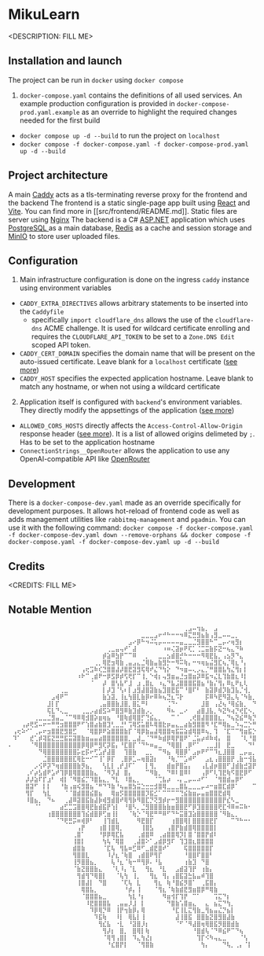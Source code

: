 # MikuLearn

\<DESCRIPTION: FILL ME>

## Installation and launch

The project can be run in `docker` using `docker compose`

1. `docker-compose.yaml` contains the definitions of all used services. An example production configuration is provided in `docker-compose-prod.yaml.example` as an override to highlight the required changes needed for the first build
  - `docker compose up -d --build` to run the project on `localhost`
  - `docker compose -f docker-compose.yaml -f docker-compose-prod.yaml up -d --build`

## Project architecture

A main [Caddy](https://caddyserver.com) acts as a tls-terminating reverse proxy for the frontend and the backend
The frontend is a static single-page app built using [React](https://react.dev) and [Vite](https://vite.dev). You can find more in [[src/frontend/README.md]]. Static files are server using [Nginx](https://nginx.org)
The backend is a C# [ASP.NET](https://learn.microsoft.com/ru-ru/aspnet/core) application which uses [PostgreSQL
](https://www.postgresql.org) as a main database, [Redis](https://redis.io) as a cache and session storage and [MinIO](https://min.io) to store user uploaded files.

## Configuration

1. Main infrastructure configuration is done on the ingress `caddy` instance using environment variables
  - `CADDY_EXTRA_DIRECTIVES` allows arbitrary statements to be inserted into the `Caddyfile`
    - specifically `import cloudflare_dns` allows the use of the `cloudflare-dns` ACME challenge. It is used for wildcard certificate enrolling and requires the `CLOUDFLARE_API_TOKEN` to be set to a `Zone.DNS Edit` scoped API token.
  - `CADDY_CERT_DOMAIN` specifies the domain name that will be present on the auto-issued certificate. Leave blank for a `localhost` certificate ([see more](https://caddyserver.com/docs/automatic-https#local-https))
  - `CADDY_HOST` specifies the expected application hostname. Leave blank to match any hostname, or when not using a wildcard certificate

2. Application itself is configured with `backend`'s environment variables. They directly modify the appsettings of the application ([see more](https://learn.microsoft.com/en-us/aspnet/core/fundamentals/configuration/?view=aspnetcore-9.0#evcp))
  - `ALLOWED_CORS_HOSTS` directly affects the `Access-Control-Allow-Origin` response header ([see more](https://developer.mozilla.org/en-US/docs/Web/HTTP/Guides/CORS#the_http_response_headers)). It is a list of allowed origins delimeted by `;`. Has to be set to the application hostname
  - `ConnectionStrings__OpenRouter` allows the application to use any OpenAI-compatible API like [OpenRouter](https://openrouter.ai/)

## Development

There is a `docker-compose-dev.yaml` made as an override specifically for development purposes. It allows hot-reload of frontend code as well as adds management utilities like `rabbitmq-management` and `pgadmin`. You can use it with the following command:
`docker compose -f docker-compose.yaml -f docker-compose-dev.yaml down --remove-orphans && docker compose -f docker-compose.yaml -f docker-compose-dev.yaml up -d --build`

## Credits

\<CREDITS: FILL ME>

## Notable Mention

```
⠀⠀⠀⠀⠀⠀⠀⠀⠀⠀⠀⠀⠀⠀⠀⠀⠀⠀⠀⠀⠀⠀⠀⠀⠀⠀⠀⠀⠀⠀⠀⠀⠀⠀⠀⠀⠀⠀⠀⠀⠀⢀⣠⠤⢲⣦⡀⠀⣠⠀⠀⠀⠀⠀⠀⠀⠀⠀⠀⠀⠀⠀⠀⠀⠀
⠀⠀⠀⠀⠀⠀⠀⠀⠀⠀⠀⠀⠀⠀⠀⠀⠀⠀⠀⠀⠀⠀⠀⠀⠀⠀⠀⠀⠀⠀⠀⣀⣀⣀⣠⠖⠚⠓⠒⠒⠲⠿⣍⣛⣻⣦⣷⢠⣻⣀⠤⠤⣀⡀⠀⠀⠀⠀⠀⠀⠀⠀⠀⠀⠀
⠀⠀⠀⠀⠀⠀⠀⠀⠀⠀⠀⠀⠀⠀⠀⠀⠀⠀⠀⠀⠀⠀⠀⠀⠀⠀⠀⠀⣠⠔⡿⠓⠲⠬⢥⡤⠤⠤⠤⠤⣤⣀⣀⣈⣻⣿⣿⠓⠉⣀⡤⠔⢶⣻⡆⠀⠀⠀⠀⠀⠀⠀⠀⠀⠀
⠀⠀⠀⠀⠀⠀⠀⠀⠀⠀⠀⠀⠀⠀⠀⠀⠀⠀⠀⠀⠀⠀⠀⢀⣀⣤⢤⠞⠁⣼⠀⠀⠀⠀⠀⠀⠰⠶⢌⣽⡶⠟⢏⡁⢈⣉⣭⣷⡯⣝⠒⢦⣄⠙⠷⠀⠀⠀⠀⠀⠀⠀⠀⠀⠀
⠀⠀⠀⠀⠀⠀⠀⠀⠀⠀⠀⠀⠀⠀⠀⠀⠀⠀⠀⠀⠀⠀⡾⣵⠿⣳⡟⠉⠉⠿⠀⠀⡀⠀⠀⣀⣀⣢⣾⣿⡚⠓⠒⠒⠒⠻⢿⣟⣧⡀⢠⣢⡻⠙⣄⠀⠀⠀⠀⠀⠀⠀⠀⠀⠀
⠀⠀⠀⠀⠀⠀⠀⠀⠀⠀⠀⠀⠀⠀⠀⠀⠀⠀⠀⠀⢀⡀⢿⣟⣲⢿⣷⢀⣤⣠⣄⣈⢿⣷⣤⣷⣻⡓⠒⠻⠭⢷⡄⠒⠲⢶⣦⣬⣻⣏⢦⡈⢿⣆⠘⡄⠀⠀⠀⠀⠀⠀⠀⠀⠀
⠀⠀⠀⠀⠀⠀⠀⠀⠀⠀⠀⠀⠀⠀⠀⠀⠀⢠⢖⣩⠷⢎⣙⣿⣿⣼⡼⣿⣟⣽⣻⢯⢿⠞⣌⠙⢳⡕⠀⠙⠲⣶⠤⢄⡠⣄⡈⠛⣿⣿⣧⢳⣌⢻⡆⡇⠀⠀⠀⠀⠀⠀⠀⠀⠀
⠀⠀⠀⠀⠀⠀⠀⠀⠀⠀⠀⠀⠀⠀⠀⠀⠰⠗⠉⢀⣾⠟⠒⡿⣫⡿⡾⢫⢟⡏⠉⢸⡀⠑⢾⡆⢤⣻⣶⣤⣘⣲⣿⣶⡽⠿⣯⠲⣌⣇⢹⣷⣿⣆⠸⡇⠀⠀⠀⠀⠀⠀⠀⠀⠀
⠀⠀⠀⠀⠀⠀⠀⠀⠀⠀⠀⠀⠀⠀⠀⠀⠀⠀⠀⠈⠀⠀⡼⠀⣿⢣⣧⠋⣸⠀⣰⢀⣿⣆⠀⠰⣄⠙⣧⣨⣿⣿⣿⣯⣿⣦⠘⣷⡌⢻⡄⠿⣆⠟⣆⢇⠀⠀⠀⠀⠀⠀⠀⠀⠀
⠀⠀⠀⠀⠀⠀⠀⠀⠀⠀⠀⠀⢀⣀⠀⠀⠀⠀⠀⠀⠀⠀⡇⡼⣹⠈⢣⠆⡇⣰⣻⣼⣿⣽⣷⣦⣹⣿⣟⣯⠉⠘⣿⠏⠃⠀⣷⣽⡿⣾⡹⣷⣹⣧⡈⢺⡀⠀⠀⠀⠀⠀⠀⠀⠀
⠀⠀⠀⠀⠀⠀⠀⠀⠀⠀⣠⢾⠟⠉⠀⠀⠀⠀⠀⠀⠀⠀⣷⣱⣽⡀⢸⣆⢳⣿⣇⣷⡿⠖⠿⠷⢦⣙⣆⠩⡗⠀⠀⠀⠀⠀⡯⠿⠳⣟⠻⣽⣄⢧⠈⠳⣷⡀⠀⠀⠀⠀⠀⠀⠀
⠀⠀⠀⠀⠀⠀⠀⠀⠀⣸⡇⡏⠀⠀⠀⠀⠀⠀⠀⠀⠀⢀⣤⣿⣿⣷⣸⣿⡀⣿⣅⠛⠇⠀⠀⠀⠀⢈⠙⠂⠀⠀⠀⠀⠀⣸⣿⠀⢠⣜⢦⠘⢿⣮⣷⡀⠀⠙⢦⡀⠀⠀⠀⠀⠀
⠀⠀⠀⠀⠀⠀⠀⠀⠀⢯⣇⠙⢄⣀⠀⠀⠀⢀⣀⡠⣴⣾⣫⠵⠛⣿⣻⠿⣷⣹⣾⣷⡠⡀⠀⠀⠀⠻⠦⠀⣀⠔⠀⠀⣴⣿⣸⣧⡀⠳⣝⠳⢴⡙⢞⣏⠢⡀⠀⠹⡄⠀⠀⠀⠀
⠀⠀⠀⠀⠀⠀⢀⣀⣀⣈⣻⣤⣀⠈⠉⠻⠿⢿⣺⣿⡵⣶⢶⣦⠀⠘⣿⢷⣾⢿⣿⡋⢙⣮⣄⡀⠀⠀⠉⠈⠀⠀⢀⢞⣿⣼⣿⣿⣿⣆⡀⠙⢦⣝⣮⠛⢷⡙⢆⠀⣷⠀⠀⠀⠀
⠀⠀⠀⢠⡴⢟⣫⠤⠖⠒⠛⢛⣲⣿⣿⣿⠟⠋⢱⣿⣴⣷⣿⣹⢃⣀⣘⠃⢩⢿⣫⣥⣿⠧⢿⣿⣗⡶⣤⣄⣀⣴⣷⣻⣿⣿⠻⠘⣏⠛⢿⣦⣀⠱⢤⣉⡑⠛⠮⢿⣹⠀⠀⠀⠀
⠀⢠⢖⠵⠊⠁⢀⡤⠖⣲⣿⣿⣟⣻⣿⣋⠀⠀⠈⢿⣿⡿⠟⣵⣿⣿⣿⣷⡏⠈⢿⡿⣷⣤⣼⢿⣿⣿⢶⣯⣭⣵⣾⢿⣿⠿⢦⡀⢹⠀⠈⣏⠉⠉⢻⣶⣯⡑⠦⣄⠈⠳⣄⠀⠀
⠀⠹⠁⠀⠀⣞⢁⡾⢽⣯⣝⣛⣛⣯⣭⣽⣿⣷⣶⣤⣤⣴⣿⣿⣿⣿⣿⣿⡀⣀⣼⣀⠈⠙⠛⠷⣾⡿⢿⡟⣿⠟⠁⣈⣥⡴⠾⠷⢾⡄⠀⣿⠀⠀⠈⢇⠘⣿⣤⣀⠑⢦⡘⢧⠀
⠄⠀⠀⠀⠀⠈⠻⣿⣿⣿⣿⣿⣿⣿⣿⣿⣿⡿⢿⡿⠛⣻⢏⡽⣯⡄⠘⣏⣿⡏⠈⠙⠓⠶⣤⣀⠀⠙⢿⣿⡇⢀⡿⠋⠁⠀⢀⣀⣸⡇⠀⣟⣀⠀⠀⠀⠙⠃⣿⡎⠑⣤⡙⣌⡇
⠀⠀⠀⠀⠀⠀⠀⠙⢿⣿⣿⣿⣿⣿⣿⣿⡥⣖⡯⠖⢋⣡⡞⣼⣿⠀⠀⢹⣿⣷⠀⠀⣀⡀⠀⠉⠻⣦⠀⢿⣿⡿⠁⣠⡶⠟⠋⠉⠹⣆⣸⣿⣿⠀⣀⡤⣤⡀⣿⠇⠀⢸⠳⡜⡇
⠀⠀⠀⠀⠀⠀⠀⠀⣈⣿⣿⣿⣿⣿⣿⣏⢿⣗⠒⠊⠉⢸⠁⡿⡏⠀⢀⣿⡿⣁⠤⢶⣿⣽⡆⠀⠀⠘⢷⡈⠉⣡⠾⠋⠀⠀⣠⣆⢠⣿⣿⣿⡟⢀⣷⠒⢺⣧⡏⠀⠀⢸⠀⢹⣹
⠀⠀⠀⠀⠀⠀⡠⢪⠟⡽⠙⢶⣾⣿⣿⣿⣷⡻⣦⡀⠀⠀⢣⣇⡇⢀⡞⣸⠏⠁⠀⠀⡇⢻⡀⠀⠀⣾⣶⡟⣿⣥⡄⠀⠀⢠⣇⣼⡶⣿⣿⠋⣸⣾⣷⣚⣽⡟⠀⠀⠀⣏⠀⡼⣿
⠀⠀⠀⠀⢀⠎⡴⣣⣾⠟⣡⠞⢹⡿⣿⢿⣿⣿⣿⣷⣄⠀⠈⠻⡹⣼⠀⣿⡄⠀⠀⠀⠉⠻⣷⡀⠀⠙⠿⠇⣿⠿⠇⠀⠀⢠⡿⠋⢇⢹⣟⢷⠫⣿⣟⡿⠋⠀⠀⣠⣾⢞⡜⠁⡿
⠀⠀⠀⠀⡼⡼⣵⠏⡏⣰⠃⠀⢾⡇⠈⠻⣿⣮⡉⠹⣿⣧⣄⡀⠙⣇⠀⠸⣿⣄⡀⠀⠀⠀⠈⢉⣧⡴⠀⠠⡄⣀⡤⠤⠴⠋⠁⠀⠈⢻⣿⣾⣤⡿⠋⠀⠀⠀⣉⣽⠿⠋⠀⣰⠃
⠀⠀⠀⠀⣿⣽⠋⠀⡇⡇⠀⠀⠘⣷⢠⣶⢮⣻⣿⣦⠈⠛⠙⠹⣷⠘⢦⣤⣿⣳⣭⣑⣒⣒⣺⣿⢿⣀⣀⣀⣿⣧⣀⣀⣀⡤⠴⠒⣶⣿⣏⣾⡿⠁⠀⠀⠀⠉⠉⠀⠀⠀⠀⠀⠀
⠀⠀⠀⠀⢻⡏⠀⠀⢳⣇⠀⠀⠀⠈⠈⣿⣾⣿⣿⣮⣿⣦⠀⠀⢿⣶⡫⣿⣿⣿⣿⣿⡹⣯⣊⠁⠉⠉⠉⠉⢙⣮⣷⣶⡤⣤⣶⣿⣿⣟⣾⢿⠀⠀⠀⠀⠀⠀⠀⠀⠀⠀⠀⠀⠀
⠀⠀⠀⠀⠸⣿⣦⡀⠀⠙⠦⠀⠀⢀⣼⠿⣽⣿⣯⣷⣼⡷⢾⣻⣾⣿⠞⢿⢻⡷⠻⣿⣏⡙⢝⣻⡾⡖⠒⣻⣿⣿⣿⣿⣿⣿⣿⣿⣿⣿⡟⣎⠣⣀⠀⠀⠀⠀⠀⠀⠀⠀⠀⠀⠀
⠀⠀⠀⠀⠀⠀⠈⠁⠀⠀⠀⠀⣴⣋⣉⣩⣿⣿⢿⣟⣷⣾⣯⡟⢱⡇⠀⠘⣿⠣⡀⣈⣻⣿⣿⣿⣷⣷⣶⣿⣿⣟⠋⡿⣹⣿⣿⣿⣿⢟⣏⠺⠿⠶⠭⠷⠂⠀⠀⠀⠀⠀⠀⠀⠀
⠀⠀⠀⠀⠀⠀⠀⠀⠀⢰⣿⣿⣿⣿⣿⣿⣿⢹⣮⣾⣿⡿⢋⣶⢸⡇⠀⠀⠈⢷⡑⠈⢻⣟⠛⠛⠿⠋⠙⠓⣭⣿⣹⣵⣿⣿⣿⣿⣿⠈⠻⣷⣄⡀⠀⠀⠀⠀⠀⠀⠀⠀⠀⠀⠀
⠀⠀⠀⠀⠀⠀⠀⠀⠀⠀⠀⠈⠙⢟⣛⡭⠶⢾⡿⠃⠀⠀⢸⢹⣾⣇⠀⠀⠀⠀⠻⣟⣿⡏⠀⠀⠀⠀⢰⣿⣿⢿⡇⣿⣿⣿⣿⣟⡏⠀⠀⠀⠉⠙⠓⠒⠂⠀⠀⠀⠀⠀⠀⠀⠀
⠀⠀⠀⠀⠀⠀⠀⠀⠀⠀⠀⠀⠀⠀⠀⠀⢠⡟⠀⠀⠀⢰⣿⢸⣿⢿⡀⠀⠀⠀⠀⢸⣿⣣⠀⠀⠀⢠⣿⡟⣷⣾⣿⢿⣿⣿⣿⣿⡇⠀⠀⠀⠀⠀⠀⠀⠀⠀⠀⠀⠀⠀⠀⠀⠀
⠀⠀⠀⠀⠀⠀⠀⠀⠀⠀⠀⠀⠀⠀⠀⢀⣿⠁⠀⠀⠀⠘⡿⡿⢿⣏⣧⠀⠀⠀⢀⣾⣿⠿⠀⢀⣴⣿⣿⢿⡹⡇⣿⠈⣿⣿⡟⣾⠇⠀⠀⠀⠀⠀⠀⠀⠀⠀⠀⠀⠀⠀⠀⠀⠀
⠀⠀⠀⠀⠀⠀⠀⠀⠀⠀⠀⠀⠀⠀⠀⢸⣿⡇⠀⠀⠀⠀⢳⢧⠈⢿⣿⠀⠀⢀⣼⣿⠕⠁⣠⣾⡿⣻⠏⠀⢹⣹⣿⣆⣿⣿⣿⣿⠀⠀⠀⠀⠀⠀⠀⠀⠀⠀⠀⠀⠀⠀⠀⠀⠀
⠀⠀⠀⠀⠀⠀⠀⠀⠀⠀⠀⠀⠀⠀⠀⣾⣿⣷⠀⠀⠀⠀⠈⣏⢧⠀⢻⣧⠶⣋⠿⠋⣀⣾⣟⣿⠞⠁⠀⠀⠀⢯⣿⣿⣿⣿⣿⡏⠀⠀⠀⠀⠀⠀⠀⠀⠀⠀⠀⠀⠀⠀⠀⠀⠀
⠀⠀⠀⠀⠀⠀⠀⠀⠀⠀⠀⠀⠀⠀⠀⢻⣿⣿⣇⠀⠀⠀⠀⠸⡜⣆⠈⢷⣿⠀⢠⣾⣿⠟⢻⡏⠀⠀⠀⠀⠀⠘⣿⣿⠏⣿⣿⠃⠀⠀⠀⠀⠀⠀⠀⠀⠀⠀⠀⠀⠀⠀⠀⠀⠀
⠀⠀⠀⠀⠀⠀⠀⠀⠀⠀⠀⠀⠀⠀⠀⢸⡻⣿⣿⣦⡀⠀⠀⠀⢧⠘⣆⠈⢷⠒⠛⢻⡿⠄⠘⣧⠀⠀⠀⠀⠀⢰⣷⣹⠀⠙⣿⠀⠀⠀⠀⠀⠀⠀⠀⠀⠀⠀⠀⠀⠀⠀⠀⠀⠀
⠀⠀⠀⠀⠀⠀⠀⠀⠀⠀⠀⠀⠀⠀⠀⠈⣷⣝⣿⣿⣷⣄⠀⠀⠈⢇⠸⡄⠈⣇⠀⠀⢻⣆⠀⠘⣇⠀⠀⣠⣾⣽⢹⡟⠀⢰⣷⡄⠀⠀⠀⠀⠀⠀⠀⠀⠀⠀⠀⠀⠀⠀⠀⠀⠀
⠀⠀⠀⠀⠀⠀⠀⠀⠀⠀⠀⠀⠀⠀⠀⠀⢻⣾⢻⠙⢿⣿⡇⠀⠀⠈⢧⢳⠀⢸⡀⠀⠀⢻⣆⠀⢻⡄⢠⣿⣯⣽⣓⣧⣤⠾⢹⣿⠀⠀⠀⠀⠀⠀⠀⠀⠀⠀⠀⠀⠀⠀⠀⠀⠀
⠀⠀⠀⠀⠀⠀⠀⠀⠀⠀⠀⠀⠀⠀⠀⠀⢸⣿⣼⡇⠀⠙⣿⠀⠀⠀⠈⢏⢧⠀⣇⠀⠀⠀⢻⣆⠀⢷⠘⣿⣮⡻⣿⠁⠀⢀⣯⣿⡄⠀⠀⠀⠀⠀⠀⠀⠀⠀⠀⠀⠀⠀⠀⠀⠀
⠀⠀⠀⠀⠀⠀⠀⠀⠀⠀⠀⠀⠀⠀⠀⠀⠀⢿⣿⣧⡀⠀⠀⠀⠀⠀⠀⠘⡾⡄⢸⠀⠀⠀⠈⢻⣆⠈⢷⣷⣾⣟⣻⣶⣿⡿⠛⢿⣷⠀⠀⠀⠀⠀⠀⠀⠀⠀⠀⠀⠀⠀⠀⠀⠀
⠀⠀⠀⠀⠀⠀⠀⠀⠀⠀⠀⠀⠀⠀⠀⠀⠀⠈⣿⣿⣿⣦⣀⠀⠀⠀⠀⠀⢳⣇⠘⡆⠀⠀⠀⠀⠻⣶⢺⡏⢹⡟⠀⠉⠁⠀⠀⠀⢩⣍⠙⡆⠀⠀⠀⠀⠀⠀⠀⠀⠀⠀⠀⠀⠀
⠀⠀⠀⠀⠀⠀⠀⠀⠀⠀⠀⠀⠀⠀⠀⠀⠀⠀⠸⣟⣿⣿⣿⣧⠀⢀⣤⣤⡸⣸⠀⡇⠀⠀⠀⠀⠀⠙⣿⣷⢡⣿⣶⣄⠀⠀⣄⠀⣦⣍⠙⢳⡀⠀⠀⠀⠀⠀⠀⠀⠀⠀⠀⠀⠀
⠀⠀⠀⠀⠀⠀⠀⠀⠀⠀⠀⠀⠀⠀⠀⠀⠀⠀⠀⠹⡿⢿⡙⠿⠀⢸⡟⢲⣷⡿⡄⢿⠀⠀⠀⠀⠀⠀⠘⣏⢸⣇⣍⢻⣷⣀⢻⣦⣤⣌⡙⣦⡇⠀⠀⠀⠀⠀⠀⠀⠀⠀⠀⠀⠀
⠀⠀⠀⠀⠀⠀⠀⠀⠀⠀⠀⠀⠀⠀⠀⠀⠀⠀⠀⠀⠹⣯⢷⠀⠀⠸⡇⠀⢿⣧⡇⢸⠀⠀⠀⠀⠀⠀⠀⣼⢸⣿⣯⠀⣿⣿⣷⣝⣿⣻⣿⣼⣷⠀⠀⠀⠀⠀⠀⠀⠀⠀⠀⠀⠀
⠀⠀⠀⠀⠀⠀⠀⠀⠀⠀⠀⠀⠀⠀⠀⠀⠀⠀⠀⠀⠀⢻⣎⣧⠀⠐⣇⠀⠘⣽⣿⡸⡆⠀⠀⠀⠀⠀⠀⠈⠋⠈⠻⣼⣿⢶⢿⣿⣯⡻⣿⣿⣾⣷⠀⠀⠀⠀⠀⠀⠀⠀⠀⠀⠀
⠀⠀⠀⠀⠀⠀⠀⠀⠀⠀⠀⠀⠀⠀⠀⠀⠀⠀⠀⠀⠀⠀⢻⡼⡆⠀⣿⡀⠀⣿⢿⡇⢷⠀⠀⠀⠀⠀⠀⠀⠀⠀⠀⠘⣿⣾⢧⠈⠙⠿⣮⠟⠉⠙⢦⠀⠀⠀⠀⠀⠀⠀⠀⠀⠀
⠀⠀⠀⠀⠀⠀⠀⠀⠀⠀⠀⠀⠀⠀⠀⠀⠀⠀⠀⠀⠀⠀⠈⢿⢻⢠⣿⡇⠀⠹⣄⢳⣜⡆⠀⠀⠀⠀⠀⠀⠀⠀⠀⠀⢹⡏⠪⠳⢤⣄⣀⠀⠀⠀⠈⢣⠀⠀⠀⠀⠀⠀⠀⠀⠀
⠀⠀⠀⠀⠀⠀⠀⠀⠀⠀⠀⠀⠀⠀⠀⠀⠀⠀⠀⠀⠀⠀⠀⠘⣎⣿⡟⡇⠀⠀⠈⢻⣿⣷⠀⠀⠀⠀⠀⠀⠀⠀⠀⠀⠀⢳⡄⠀⠀⠀⠙⢧⡀⢀⡄⠈⡇⠀⠀⠀⠀⠀⠀⠀⠀
```
